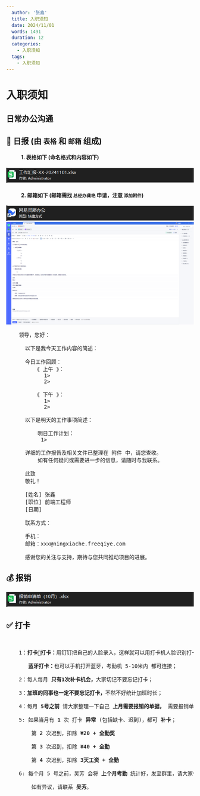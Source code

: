 ```yaml
---
  author: '张鑫'
  title: 入职须知
  date: 2024/11/01
  words: 1491
  duration: 12
  categories:
    - 入职须知
  tags:
    - 入职须知
---
```


<BackTop />

<script setup>
import { defineAsyncComponent } from "vue";
import { INTERNAL_SOFT } from './data'
const VueOfficeExcel = defineAsyncComponent(() => import("@vue-office/excel"));
import '@vue-office/excel/lib/index.css'
</script>

# 入职须知

## 日常办公沟通

<MNavLinks v-for="{title, items} in INTERNAL_SOFT" :title="title" :items="items"/>

## 📰 日报 (由 **`表格`** 和 **`邮箱`** 组成)

#### &nbsp;&nbsp;&nbsp;&nbsp;&nbsp;&nbsp;&nbsp;&nbsp;&nbsp;&nbsp;&nbsp; 1. 表格如下 (命名格式和内容如下)

<img src="/images/daily.png" class="my-[30px] w-[calc(100%_-_40px)] ml-[40px]" />

<VueOfficeExcel src="/excel/工作汇报-xx-20241101.xlsx" style="height: 100vh" class="w-[calc(100%_-_40px)] ml-[40px]" />

#### &nbsp;&nbsp;&nbsp;&nbsp;&nbsp;&nbsp;&nbsp;&nbsp;&nbsp;&nbsp;&nbsp; 2. 邮箱如下 (邮箱需找 **`总经办龚艳`** 申请，注意 **`添加附件`**)

<img src="/images/网易灵犀办公.png" class="my-[30px] w-[calc(100%_-_40px)] ml-[40px]" />

<img src="/images/daily-template.png" class="my-[30px] w-[calc(100%_-_40px)] ml-[40px]" />

<pre>
    领导，您好：

      以下是我今天工作内容的简述：

      今日工作回顾：
         《 上午 》：
            1>
            2>

         《 下午 》：
            1>
            2>

      以下是明天的工作事项简述：

          明日工作计划：
           1>

      详细的工作报告及相关文件已整理在 附件 中，请您查收。
          如有任何疑问或需要进一步的信息，请随时与我联系。

      此致
      敬礼！

      [姓名] 张鑫
      [职位] 前端工程师
      [日期]

      联系方式：

      手机：
      邮箱：xxx@ningxiache.freeqiye.com

      感谢您的关注与支持，期待与您共同推动项目的进展。
</pre>

## 💰 报销

<img src="/images/报销.png" class="my-[30px] w-[calc(100%_-_40px)] ml-[40px]" />

<VueOfficeExcel src="/excel/报销申请单（10月）.xlsx" style="height: 100vh" class="w-[calc(100%_-_40px)] ml-[40px] my-[30px]" />

## ✅ 打卡

<pre>


    1：<b class="text-[red]">打卡🐔打卡：</b>用钉钉把自己的人脸录入，这样就可以用打卡机人脸识别打卡；

       <b class="text-[red]">蓝牙打卡：</b>也可以手机打开蓝牙，考勤机 5-10米内 都可连接；

    2：每人每月 <b class="text-[red]">只有1次补卡机会，</b>大家切记不要忘记打卡；

    3：<b class="text-[red]">加班的同事也一定不要忘记打卡，</b>不然不好统计加班时长；

    4：每月 <b class="text-[red]">5号之前</b> 请大家整理一下自己 <b class="text-[red]">上月需要报销的单据，</b> 需要报销单的可以找 <b class="text-[red]">吴芳</b> 领；

    5: 如果当月有 <b class="text-[red]">1</b> 次 打卡 <b class="text-[red]">异常</b> (包括缺卡、迟到)，都可 <b class="text-[red]">补卡</b>；

        第 <b class="text-[red]">2</b> 次迟到，扣除 <b class="text-[red]">¥20 + 全勤奖</b>

        第 <b class="text-[red]">3</b> 次迟到，扣除 <b class="text-[red]">¥40 + 全勤</b>

        第 <b class="text-[red]">4</b> 次迟到，扣除 <b class="text-[red]">3天工资 + 全勤</b>

    6: 每个月 5 号之前，吴芳 会将 <b class="text-[red]">上个月考勤</b> 统计好，发至群里，请大家仔细核对。

        如有异议，请联系 <b class="text-[red]">吴芳</b>。
</pre>
